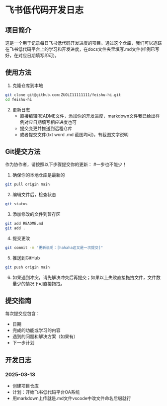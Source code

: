 # 飞书低代码开发日志

## 项目简介
这是一个用于记录每日飞书低代码开发进度的项目。通过这个仓库，我们可以追踪在飞书低代码平台上的学习和开发进度，在docs文件夹里填写.md文件(样例已写好，在对应日期填写即可)。

## 使用方法
1. 克隆仓库到本地
```bash
git clone git@github.com:ZUOLI11111111/feishu-hi.git
cd feishu-hi
```

2. 更新日志
   - 直接编辑README文件，添加你的开发进度，markdown文件我已给出样例对应日期填写相应进度也可
   - 提交变更并推送到远程仓库
   - 或者提交文件(txt word .md 截图均可)，有截图文字说明

## Git提交方法
作为协作者，请按照以下步骤提交你的更新：
#一步也不能少！

1. 确保你的本地仓库是最新的
```bash
git pull origin main
```

2. 编辑文件后，检查状态
```bash
git status
```

3. 添加修改的文件到暂存区
```bash
git add README.md
git add .
```

4. 提交更改
```bash
git commit -m "更新说明：[hahaha这又是一次提交]"
```

5. 推送到GitHub
```bash
git push origin main
```

6. 如果遇到冲突，请先解决冲突后再提交；如果以上失败直接拖拽文件，文件数量少的情况下可直接拖拽。
   

## 提交指南
每次提交应包含：
- 日期
- 完成的功能或学习的内容
- 遇到的问题和解决方案（如果有）
- 下一步计划

## 开发日志
### 2025-03-13
- 创建项目仓库
- 计划：开始飞书低代码平台OA系统
- 用markdown上传就是.md文件vscode中改文件命名后缀就行
